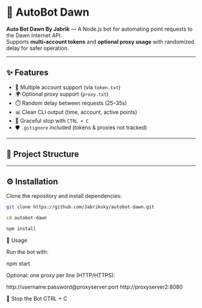 # 🚀 AutoBot Dawn

**Auto Bot Dawn By Jabrik** — A Node.js bot for automating point requests to the Dawn Internet API.  
Supports **multi-account tokens** and **optional proxy usage** with randomized delay for safer operation.  

---

## ✨ Features
- 🔑 Multiple account support (via `token.txt`)
- 🌍 Optional proxy support (`proxy.txt`)
- ⏱️ Random delay between requests (25–35s)
- 📊 Clean CLI output (time, account, active points)
- 🛑 Graceful stop with `CTRL + C`
- 🛡️ `.gitignore` included (tokens & proxies not tracked)

---

## 📂 Project Structure


---

## ⚙️ Installation

Clone the repository and install dependencies:

```bash
git clone https://github.com/Jabriksky/autobot-dawn.git

cd autobot-dawn

npm install
``` 

🚀 Usage

Run the bot with:

npm start

Optional: one proxy per line (HTTP/HTTPS):

http://username:password@proxyserver:port
http://proxyserver2:8080

🛑 Stop the Bot
    CTRL + C
